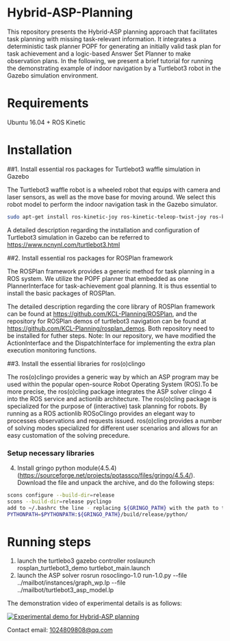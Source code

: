 # Hybrid-ASP-Planning

This repository presents the Hybrid-ASP planning approach that facilitates task planning with missing task-relevant information. It integrates
a deterministic task planner POPF for generating an initially valid task plan for task achievement and a logic-based Answer Set Planner to make observation plans. In the following, we present a brief tutorial for running the demonstrating example of indoor navigation by a Turtlebot3 robot in the Gazebo simulation environment. 

# Requirements
Ubuntu 16.04 + ROS Kinetic 

# Installation

##1. Install essential ros packages for Turtlebot3 waffle simulation in Gazebo

The Turtlebot3 waffle robot is a wheeled robot that equips with camera and laser sensors, as well as the move base for moving around. We select this robot model to perform the indoor navigation task in the Gazebo simulator.

```bash
sudo apt-get install ros-kinetic-joy ros-kinetic-teleop-twist-joy ros-kinetic-teleop-twist-keyboard ros-kinetic-laser-proc ros-kinetic-rgbd-launch ros-kinetic-depthimage-to-laserscan ros-kinetic-rosserial-arduino ros-kinetic-rosserial-python ros-kinetic-rosserial-server ros-kinetic-rosserial-client ros-kinetic-rosserial-msgs ros-kinetic-amcl ros-kinetic-map-server ros-kinetic-move-base ros-kinetic-urdf ros-kinetic-xacro ros-kinetic-compressed-image-transport ros-kinetic-rqt-image-view ros-kinetic-gmapping ros-kinetic-navigation ros-kinetic-interactive-markers
```

A detailed description regarding the installation and configuration of Turtlebot3 simulation in Gazebo can be referred to https://www.ncnynl.com/turtlebot3.html

##2. Install essential ros packages for ROSPlan framework

The ROSPlan framework provides a generic method for task planning in a ROS system. We utilize the POPF planner that embedded as one PlannerInterface for task-achievement goal planning. It is thus essential to install the basic packages of ROSPlan.

The detailed description regarding the core library of ROSPlan framework can be found at https://github.com/KCL-Planning/ROSPlan, and the repository for ROSPlan demos of turtlebot3 navigation can be found at https://github.com/KCL-Planning/rosplan_demos. Both repository need to be installed for futher steps. 
Note: In our repository, we have modified the ActionInterface and the DispatchInterface for implementing the extra plan execution monitoring functions.

##3. Install the essential libraries for ros(o)clingo 

The ros(o)clingo provides a generic way by which an ASP program may be used within the popular open-source Robot Operating System (ROS).To be more precise, the ros(o)cling package integrates the ASP solver clingo 4 into the ROS service and actionlib architecture. The ros(o)cling package is specialized for the purpose of (interactive) task planning for robots. By running as a ROS actionlib ROSoClingo provides an elegant way to processes observations and requests issued. ros(o)cling provides a number of solving modes specialized for different user scenarios and allows for an easy customation of the solving precedure.

### Setup necessary libraries

4. Install gringo python module(4.5.4) (https://sourceforge.net/projects/potassco/files/gringo/4.5.4/).
Download the file and unpack the archive, and do the following steps:
```bash
scons configure --build-dir=release
scons --build-dir=release pyclingo
add to ~/.bashrc the line - replacing ${GRINGO_PATH} with the path to the gringo-4.5.4 source folder:
PYTHONPATH=$PYTHONPATH:${GRINGO_PATH}/build/release/python/
```
# Running steps

1. launch the turtlebo3 gazebo controller
roslaunch rosplan_turtlebot3_demo turtlebot_main.launch
2. launch the ASP solver
rosrun rosoclingo-1.0 run-1.0.py --file ../mailbot/instances/graph_wp.lp --file ../mailbot/turtlebot3_asp_model.lp

The demonstration video of experimental details is as follows:

[![Experimental demo for Hybrid-ASP planning](https://res.cloudinary.com/marcomontalbano/image/upload/v1632130243/video_to_markdown/images/youtube--2WkFsKWoYWI-c05b58ac6eb4c4700831b2b3070cd403.jpg)](https://youtu.be/2WkFsKWoYWI "Experimental demo for Hybrid-ASP planning")

Contact email: 1024809808@qq.com

